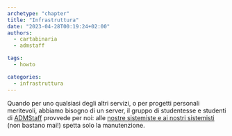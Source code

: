 ```yaml
---
archetype: "chapter"
title: "Infrastruttura"
date: "2023-04-28T00:19:24+02:00"
authors:
  - cartabinaria
  - admstaff

tags:
  - howto

categories:
  - infrastruttura
---
```


Quando per uno qualsiasi degli altri servizi, o per progetti personali
meritevoli, abbiamo bisogno di un server, il gruppo di studentesse e studenti di
[ADMStaff](https://students.cs.unibo.it) provvede per noi: alle [nostre
sistemiste e ai nostri
sistemisti](https://github.com/orgs/cartabinaria/teams/sistemisti) (non bastano mai!)
spetta solo la manutenzione.
